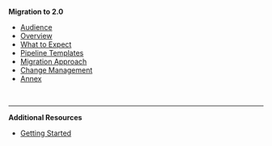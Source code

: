 **Migration to 2.0**
  - [Audience](ship-hats-migration-to-2.0)
  - [Overview](ship-hats-migration-overview)
  - [What to Expect](ship-hats-migration-what-to-expect)
  - [Pipeline Templates](pipeline-templates)  
  - [Migration Approach](ship-hats-migration)
  - [Change Management](ship-hats-migration-change-management)
  - [Annex](ship-hats-migration-annex)

&nbsp;

---
**Additional Resources**
  - [Getting Started](https://docs.developer.tech.gov.sg/docs/ship-hats-getting-started/)


<!--  
  - [FAQs](faqs)
  - [Portal](https://docs.developer.tech.gov.sg/docs/ship-hats-portal/#/ship-hats-portal-overview) 
  - [Tools](https://docs.developer.tech.gov.sg/docs/ship-hats-tools/#/tools-overview) 

**Training**
  - [Overview](training)
  - [Learning events](learning-events)
  - [Self-paced trainings](self-paced-trainings)
  - [Pipeline Templates](pipeline-templates)    
-->